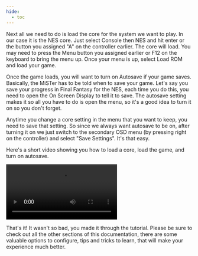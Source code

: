 ```yaml
---
hide:
  - toc
---
```


Next all we need to do is load the core for the system we want to play. In our case it is the NES core. Just select Console then NES and hit enter or the button you assigned "A" on the controller earlier. The core will load. You may need to press the Menu button you assigned earlier or F12 on the keyboard to bring the menu up. Once your menu is up, select Load ROM and load your game.

Once the game loads, you will want to turn on Autosave if your game saves. Basically, the MiSTer has to be told when to save your game. Let's say you save your progress in Final Fantasy for the NES, each time you do this, you need to open the On Screen Display to tell it to save. The autosave setting makes it so all you have to do is open the menu, so it's a good idea to turn it on so you don't forget.

Anytime you change a core setting in the menu that you want to keep, you need to save that setting. So since we always want autosave to be on, after turning it on we just switch to the secondary OSD menu (by pressing right on the controller) and select "Save Settings". It's that easy.

Here's a short video showing you how to load a core, load the game, and turn on autosave.

![type:video](videos/load-autosave.mp4)

That's it! It wasn't so bad, you made it through the tutorial. Please be sure to check out all the other sections of this documentation, there are some valuable options to configure, tips and tricks to learn, that will make your experience much better.
